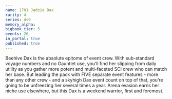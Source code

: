 ```yaml
---
name: 1701 Jadzia Dax
rarity: 4
series: ds9
memory_alpha:
bigbook_tier: 5
events: 26
in_portal: true
published: true
---
```


Beehive Dax is the absolute epitome of event crew. With sub-standard voyage numbers and no Gauntlet use, you’ll find her slipping from daily utility as you gather more potent and multi-faceted SCI crew who can match her base. But leading the pack with FIVE separate event features - more than any other crew - and a skyhigh Dax event count on top of that, you’re going to be unfreezing her several times a year. Arena evasion earns her niche use elsewhere, but this Dax is a weekend warrior, first and foremost.
